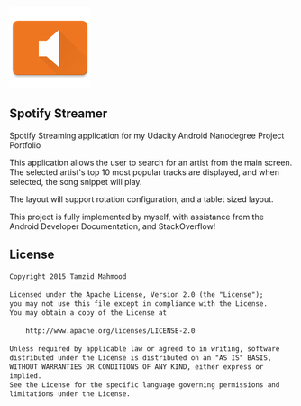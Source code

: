 ![](https://raw.githubusercontent.com/tamzidmd/Spotify_Streamer/master/app/src/main/res/mipmap-xxhdpi/ic_launcher.png)
## Spotify Streamer
Spotify Streaming application for my Udacity Android Nanodegree Project Portfolio

This application allows the user to search for an artist from the main screen.
The selected artist's top 10 most popular tracks are displayed, and when selected, the song snippet will play.

The layout will support rotation configuration, and a tablet sized layout.

This project is fully implemented by myself, with assistance from the Android Developer Documentation, and StackOverflow!

## License

	Copyright 2015 Tamzid Mahmood
	
	Licensed under the Apache License, Version 2.0 (the "License");
	you may not use this file except in compliance with the License.
	You may obtain a copy of the License at
	
	    http://www.apache.org/licenses/LICENSE-2.0
	
	Unless required by applicable law or agreed to in writing, software
	distributed under the License is distributed on an "AS IS" BASIS,
	WITHOUT WARRANTIES OR CONDITIONS OF ANY KIND, either express or implied.
	See the License for the specific language governing permissions and
	limitations under the License.
